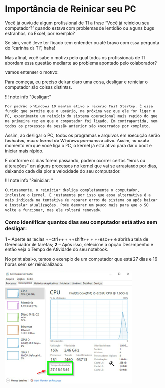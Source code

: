 # Importância de Reinicar seu PC

Você já ouviu de algum profissional de TI a frase “Você já reiniciou seu computador?” quando estava com problemas de lentidão ou alguns bugs estranhos, no Excel, por exemplo?

Se sim, você deve ter ficado sem entender ou até bravo com essa pergunta do “carinha da TI”, haha!

Mas afinal, você sabe o motivo pelo qual todos os profissionais de TI abordam essa questão mediante ao problema apontado pelo colaborador?

Vamos entender o motivo:

Para começar, eu preciso deixar claro uma coisa, desligar e reiniciar o computador são coisas distintas.

!!! note info "Desligar:"

    Por padrão o Windows 10 mantém ativo o recurso Fast Startup. É essa função que permite que o usuário, na próxima vez que ele for ligar o PC, experimente um reinício do sistema operacional mais rápido do que na primeira vez em que o computador foi ligado. Em contrapartida, nem todos os processos da sessão anterior são encerrados por completo.

Assim, ao desligar o PC, todos os programas e arquivos em execução serão fechados, mas o kernel do Windows permanece ativo. Assim, no exato momento em que você liga o PC, o kernel já está ativo para dar o boot e iniciar mais rápido.

E conforme os dias forem passando, podem ocorrer certos “erros ou alterações” em alguns processos no kernel que vai se arrastando por dias, deixando cada dia pior a velocidade do seu computador.

!!! note info "Reiniciar: "

    Curiosamente, o reiniciar desliga completamente o computador, inclusive o kernel. É justamente por isso que essa alternativa é a mais indicada na tentativa de reparar erros de sistema ou após baixar e instalar atualizações. Pode demorar um pouco mais para que o SO volte a funcionar, mas ele voltará renovado.


### Como identificar quantos dias seu computador está ativo sem desligar:

**1** – Aperte as teclas ++ctrl++ + ++shift++ + ++esc++ e abrirá a tela de Gerenciador de tarefas;
**2** – Após isso, selecione a opção Desempenho e então veja o Tempo de Atividade do seu notebook.

No print abaixo, temos o exemplo de um computador que está 27 dias e 16 horas sem ser reinicializado:

![reiniciar](/assets/images/reiniciarpc.png)